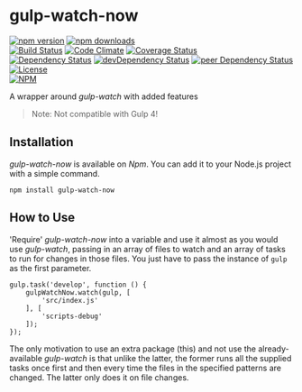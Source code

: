 # gulp-watch-now

[![npm version](https://badge.fury.io/js/gulp-watch-now.svg)](https://badge.fury.io/js/gulp-watch-now)
[![npm downloads](https://img.shields.io/npm/dt/gulp-watch-now.svg)](https://www.npmjs.com/package/gulp-watch-now)  
[![Build Status](https://travis-ci.org/myTerminal/gulp-watch-now.svg?branch=master)](https://travis-ci.org/myTerminal/gulp-watch-now)
[![Code Climate](https://codeclimate.com/github/myTerminal/gulp-watch-now.png)](https://codeclimate.com/github/myTerminal/gulp-watch-now)
[![Coverage Status](https://img.shields.io/coveralls/myTerminal/gulp-watch-now.svg)](https://coveralls.io/r/myTerminal/gulp-watch-now?branch=master)  
[![Dependency Status](https://david-dm.org/myTerminal/gulp-watch-now.svg)](https://david-dm.org/myTerminal/gulp-watch-now)
[![devDependency Status](https://david-dm.org/myTerminal/gulp-watch-now/dev-status.svg)](https://david-dm.org/myTerminal/gulp-watch-now#info=devDependencies)
[![peer Dependency Status](https://david-dm.org/myTerminal/gulp-watch-now/peer-status.svg)](https://david-dm.org/myTerminal/gulp-watch-now#info=peerDependencies)  
[![License](https://img.shields.io/github/license/myTerminal/ample-alerts.svg)](https://opensource.org/licenses/MIT)  
[![NPM](https://nodei.co/npm/gulp-watch-now.png?downloads=true&downloadRank=true&stars=true)](https://nodei.co/npm/gulp-watch-now/)

A wrapper around *gulp-watch* with added features

> Note: Not compatible with Gulp 4!

## Installation

*gulp-watch-now* is available on *Npm*. You can add it to your Node.js project with a simple command.

    npm install gulp-watch-now

## How to Use

'Require' *gulp-watch-now* into a variable and use it almost as you would use *gulp-watch*, passing in an array of files to watch and an array of tasks to run for changes in those files. You just have to pass the instance of `gulp` as the first parameter.

    gulp.task('develop', function () {
        gulpWatchNow.watch(gulp, [
            'src/index.js'
        ], [
            'scripts-debug'
        ]);
    });

The only motivation to use an extra package (this) and not use the already-available *gulp-watch* is that unlike the latter, the former runs all the supplied tasks once first and then every time the files in the specified patterns are changed. The latter only does it on file changes.
